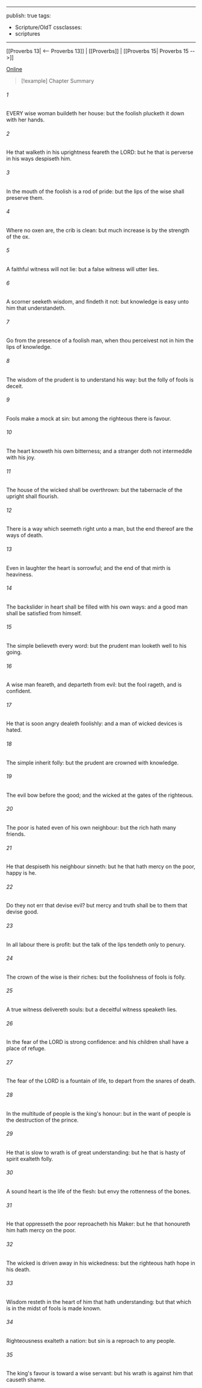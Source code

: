 

---
publish: true
tags:
  - Scripture/OldT
cssclasses:
  - scriptures
---
[[Proverbs 13| <-- Proverbs 13]] | [[Proverbs]] | [[Proverbs 15| Proverbs 15 -->]]

[Online](https://churchofjesuschrist.org/study/scriptures/ot/prov/14?lang=eng)

>[!example] Chapter Summary
>
###### 1
EVERY wise woman buildeth her house: but the foolish plucketh it down with her hands.
###### 2
He that walketh in his uprightness feareth the LORD: but he that is perverse in his ways despiseth him.
###### 3
In the mouth of the foolish is a rod of pride: but the lips of the wise shall preserve them.
###### 4
Where no oxen are, the crib is clean: but much increase is by the strength of the ox.
###### 5
A faithful witness will not lie: but a false witness will utter lies.
###### 6
A scorner seeketh wisdom, and findeth it not: but knowledge is easy unto him that understandeth.
###### 7
Go from the presence of a foolish man, when thou perceivest not in him the lips of knowledge.
###### 8
The wisdom of the prudent is to understand his way: but the folly of fools is deceit.
###### 9
Fools make a mock at sin: but among the righteous there is favour.
###### 10
The heart knoweth his own bitterness; and a stranger doth not intermeddle with his joy.
###### 11
The house of the wicked shall be overthrown: but the tabernacle of the upright shall flourish.
###### 12
There is a way which seemeth right unto a man, but the end thereof are the ways of death.
###### 13
Even in laughter the heart is sorrowful; and the end of that mirth is heaviness.
###### 14
The backslider in heart shall be filled with his own ways: and a good man shall be satisfied from himself.
###### 15
The simple believeth every word: but the prudent man looketh well to his going.
###### 16
A wise man feareth, and departeth from evil: but the fool rageth, and is confident.
###### 17
He that is soon angry dealeth foolishly: and a man of wicked devices is hated.
###### 18
The simple inherit folly: but the prudent are crowned with knowledge.
###### 19
The evil bow before the good; and the wicked at the gates of the righteous.
###### 20
The poor is hated even of his own neighbour: but the rich hath many friends.
###### 21
He that despiseth his neighbour sinneth: but he that hath mercy on the poor, happy is he.
###### 22
Do they not err that devise evil?  but mercy and truth shall be to them that devise good.
###### 23
In all labour there is profit: but the talk of the lips tendeth only to penury.
###### 24
The crown of the wise is their riches: but the foolishness of fools is folly.
###### 25
A true witness delivereth souls: but a deceitful witness speaketh lies.
###### 26
In the fear of the LORD is strong confidence: and his children shall have a place of refuge.
###### 27
The fear of the LORD is a fountain of life, to depart from the snares of death.
###### 28
In the multitude of people is the king's honour: but in the want of people is the destruction of the prince.
###### 29
He that is slow to wrath is of great understanding: but he that is hasty of spirit exalteth folly.
###### 30
A sound heart is the life of the flesh: but envy the rottenness of the bones.
###### 31
He that oppresseth the poor reproacheth his Maker: but he that honoureth him hath mercy on the poor.
###### 32
The wicked is driven away in his wickedness: but the righteous hath hope in his death.
###### 33
Wisdom resteth in the heart of him that hath understanding: but that which is in the midst of fools is made known.
###### 34
Righteousness exalteth a nation: but sin is a reproach to any people.
###### 35
The king's favour is toward a wise servant: but his wrath is against him that causeth shame.



